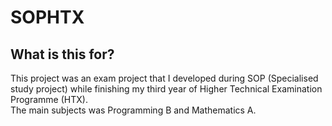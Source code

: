 # SOPHTX
## What is this for?
This project was an exam project that I developed during SOP (Specialised study project) while finishing my third year of Higher Technical Examination Programme (HTX).  
The main subjects was Programming B and Mathematics A.
